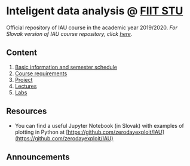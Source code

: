 # Inteligent data analysis @ [FIIT STU](http://www.fiit.stuba.sk)

Official repository of IAU course in the academic year 2019/2020. *For Slovak version of IAU course repository, click [here](../../).*

## Content

1. [Basic information and semester schedule](basic-info)
2. [Course requirements](course-requirements)
3. [Project](project)
4. [Lectures](lectures)
5. [Labs](labs)

## Resources

* You can find a useful Jupyter Notebook (in Slovak) with examples of plotting in Python at [https://github.com/zerodayexploit/IAU](https://github.com/zerodayexploit/IAU)

## Announcements
